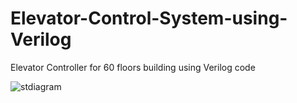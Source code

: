 # Elevator-Control-System-using-Verilog
Elevator Controller for 60 floors building using Verilog code

![stdiagram](https://user-images.githubusercontent.com/77197538/112380691-b2e04480-8d0f-11eb-9d8d-fad408b72720.png)

